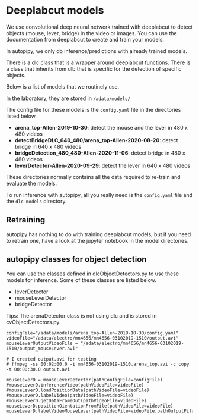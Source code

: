 # Deeplabcut models

We use convolutional deep neural network trained with deeplabcut to detect objects (mouse, lever, bridge) in the video or images. 
You can use the documentation from deeplabcut to create and train your models.

In autopipy, we only do inference/predictions with already trained models.

There is a dlc class that is a wrapper around deeplabcut functions. There is a class that inherits from dlb that is specific for the detection of specific objects.

Below is a list of models that we routinely use.

In the laboratory, they are stored in `/adata/models/`

The config file for these models is the `config.yaml` file in the directories listed below.

* **arena_top-Allen-2019-10-30**: detect the mouse and the lever in 480 x 480 videos
* **detectBridgeDLC_640_480/arena_top-Allen-2020-08-20**: detect bridge in 640 x 480 videos
* **bridgeDetection_480_480-Allen-2020-11-06**: detect bridge in 480 x 480 videos
* **leverDetector-Allen-2020-09-29**: detect the lever in 640 x 480 videos

These directories normally contains all the data required to re-train and evaluate the models. 

To run inference with autopipy, all you really need is the `config.yaml` file and the `dlc-models` directory.


## Retraining

autopipy has nothing to do with training deeplabcut models, but if you need to retrain one, have a look at the jupyter notebook in the model directories.

## autopipy classes for object detection

You can use the classes defined in dlcObjectDetectors.py to use these models for inference. Some of these classes are listed below.

* leverDetector
* mouseLeverDetector
* bridgeDetector

Tips: The arenaDetector class is not using dlc and is stored in cvObjectDetectors.py


```
configFile="/adata/models/arena_top-Allen-2019-10-30/config.yaml"
videoFile="/adata/electro/mn4656/mn4656-03102019-1510/output.avi"
mouseLeverOutputVideoFile = "/adata/electro/mn4656/mn4656-03102019-1510/output_mouseLever.avi"

# I created output.avi for testing 
# ffmpeg -ss 00:02:00.0 -i mn4656-03102019-1510.arena_top.avi -c copy -t 00:00:30.0 output.avi

mouseLeverD = mouseLeverDetector(pathConfigFile=configFile)
#mouseLeverD.inferenceVideo(pathVideoFile=videoFile)
#mouseLeverD.loadPositionData(pathVideoFile=videoFile)
#mouseLeverD.labelVideo(pathVideoFile=videoFile)
#mouseLeverD.getDataFrameOut(pathVideoFile=videoFile)
mouseLeverD.positionOientationFromFile(pathVideoFile=videoFile)
mouseLeverD.labelVideoMouseLever(pathVideoFile=videoFile,pathOutputFile=mouseLeverOutputVideoFile)
```
